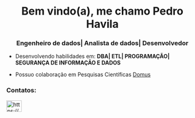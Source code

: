 <h1 align="center">Bem vindo(a), me chamo Pedro Havila</h1>
<h3 align="center">Engenheiro de dados| Analista de dados| Desenvolvedor</h3>

- Desenvolvendo habilidades em: **DBA| ETL| PROGRAMAÇÃO| SEGURANÇA DE INFORMAÇÃO E DADOS**

- Possuo colaboração em Pesquisas Científicas [Domus](https://domus.pucpr.br/)

<h3 align="left">Contatos:</h3>
<p align="left">
<a href="https://linkedin.com/in/https://www.linkedin.com/in/pedro-havila/" target="blank"><img align="center" src="https://raw.githubusercontent.com/rahuldkjain/github-profile-readme-generator/master/src/images/icons/Social/linked-in-alt.svg" alt="https://www.linkedin.com/in/pedro-havila/" height="30" width="40" /></a>
</p>

